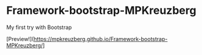 # Framework-bootstrap-MPKreuzberg

My first try with Bootstrap

[Preview!](https://mpkreuzberg.github.io/Framework-bootstrap-MPKreuzberg/] 
